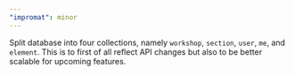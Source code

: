 ```yaml
---
"impromat": minor
---
```


Split database into four collections, namely `workshop`, `section`, `user`, `me`, and `element`. This is to first of all reflect API changes but also to be better scalable for upcoming features.
